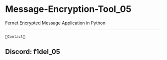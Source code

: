 # Message-Encryption-Tool_05
Fernet Encrypted Message Application in Python

-------------------------------------------------------------

               
    🥇Contact🥇 
Discord: f1del_05
--------------------------------------------------------------
